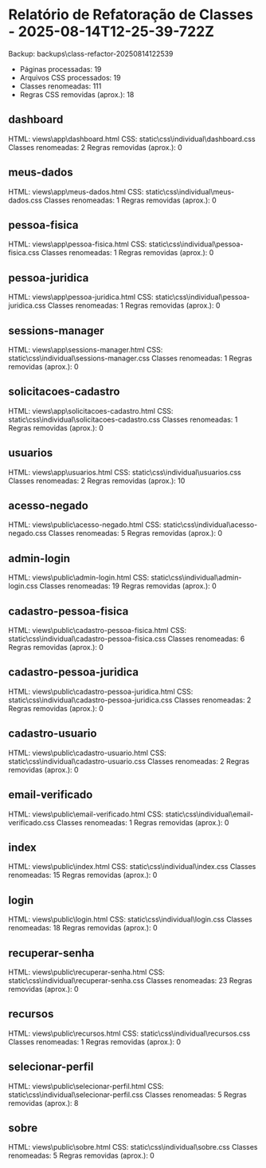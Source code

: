 # Relatório de Refatoração de Classes - 2025-08-14T12-25-39-722Z
Backup: backups\class-refactor-20250814122539
- Páginas processadas: 19
- Arquivos CSS processados: 19
- Classes renomeadas: 111
- Regras CSS removidas (aprox.): 18

## dashboard
HTML: views\app\dashboard.html
CSS: static\css\individual\dashboard.css
Classes renomeadas: 2
Regras removidas (aprox.): 0

## meus-dados
HTML: views\app\meus-dados.html
CSS: static\css\individual\meus-dados.css
Classes renomeadas: 1
Regras removidas (aprox.): 0

## pessoa-fisica
HTML: views\app\pessoa-fisica.html
CSS: static\css\individual\pessoa-fisica.css
Classes renomeadas: 1
Regras removidas (aprox.): 0

## pessoa-juridica
HTML: views\app\pessoa-juridica.html
CSS: static\css\individual\pessoa-juridica.css
Classes renomeadas: 1
Regras removidas (aprox.): 0

## sessions-manager
HTML: views\app\sessions-manager.html
CSS: static\css\individual\sessions-manager.css
Classes renomeadas: 1
Regras removidas (aprox.): 0

## solicitacoes-cadastro
HTML: views\app\solicitacoes-cadastro.html
CSS: static\css\individual\solicitacoes-cadastro.css
Classes renomeadas: 1
Regras removidas (aprox.): 0

## usuarios
HTML: views\app\usuarios.html
CSS: static\css\individual\usuarios.css
Classes renomeadas: 2
Regras removidas (aprox.): 10

## acesso-negado
HTML: views\public\acesso-negado.html
CSS: static\css\individual\acesso-negado.css
Classes renomeadas: 5
Regras removidas (aprox.): 0

## admin-login
HTML: views\public\admin-login.html
CSS: static\css\individual\admin-login.css
Classes renomeadas: 19
Regras removidas (aprox.): 0

## cadastro-pessoa-fisica
HTML: views\public\cadastro-pessoa-fisica.html
CSS: static\css\individual\cadastro-pessoa-fisica.css
Classes renomeadas: 6
Regras removidas (aprox.): 0

## cadastro-pessoa-juridica
HTML: views\public\cadastro-pessoa-juridica.html
CSS: static\css\individual\cadastro-pessoa-juridica.css
Classes renomeadas: 2
Regras removidas (aprox.): 0

## cadastro-usuario
HTML: views\public\cadastro-usuario.html
CSS: static\css\individual\cadastro-usuario.css
Classes renomeadas: 2
Regras removidas (aprox.): 0

## email-verificado
HTML: views\public\email-verificado.html
CSS: static\css\individual\email-verificado.css
Classes renomeadas: 1
Regras removidas (aprox.): 0

## index
HTML: views\public\index.html
CSS: static\css\individual\index.css
Classes renomeadas: 15
Regras removidas (aprox.): 0

## login
HTML: views\public\login.html
CSS: static\css\individual\login.css
Classes renomeadas: 18
Regras removidas (aprox.): 0

## recuperar-senha
HTML: views\public\recuperar-senha.html
CSS: static\css\individual\recuperar-senha.css
Classes renomeadas: 23
Regras removidas (aprox.): 0

## recursos
HTML: views\public\recursos.html
CSS: static\css\individual\recursos.css
Classes renomeadas: 1
Regras removidas (aprox.): 0

## selecionar-perfil
HTML: views\public\selecionar-perfil.html
CSS: static\css\individual\selecionar-perfil.css
Classes renomeadas: 5
Regras removidas (aprox.): 8

## sobre
HTML: views\public\sobre.html
CSS: static\css\individual\sobre.css
Classes renomeadas: 5
Regras removidas (aprox.): 0
